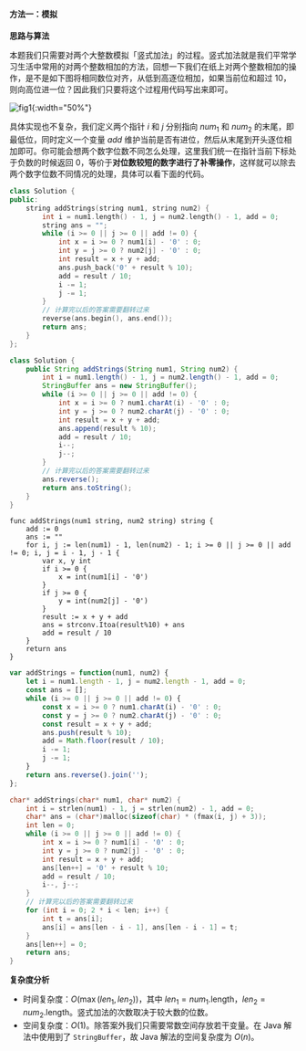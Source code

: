 #### 方法一：模拟

**思路与算法**

本题我们只需要对两个大整数模拟「竖式加法」的过程。竖式加法就是我们平常学习生活中常用的对两个整数相加的方法，回想一下我们在纸上对两个整数相加的操作，是不是如下图将相同数位对齐，从低到高逐位相加，如果当前位和超过 $10$，则向高位进一位？因此我们只要将这个过程用代码写出来即可。

![fig1](https://assets.leetcode-cn.com/solution-static/415/1.png){:width="50%"}

具体实现也不复杂，我们定义两个指针 $i$ 和 $j$ 分别指向 $\textit{num}_1$ 和 $\textit{num}_2$ 的末尾，即最低位，同时定义一个变量 $\textit{add}$ 维护当前是否有进位，然后从末尾到开头逐位相加即可。你可能会想两个数字位数不同怎么处理，这里我们统一在指针当前下标处于负数的时候返回 $0$，等价于**对位数较短的数字进行了补零操作**，这样就可以除去两个数字位数不同情况的处理，具体可以看下面的代码。

```C++ [sol1-C++]
class Solution {
public:
    string addStrings(string num1, string num2) {
        int i = num1.length() - 1, j = num2.length() - 1, add = 0;
        string ans = "";
        while (i >= 0 || j >= 0 || add != 0) {
            int x = i >= 0 ? num1[i] - '0' : 0;
            int y = j >= 0 ? num2[j] - '0' : 0;
            int result = x + y + add;
            ans.push_back('0' + result % 10);
            add = result / 10;
            i -= 1;
            j -= 1;
        }
        // 计算完以后的答案需要翻转过来
        reverse(ans.begin(), ans.end());
        return ans;
    }
};
```

```Java [sol1-Java]
class Solution {
    public String addStrings(String num1, String num2) {
        int i = num1.length() - 1, j = num2.length() - 1, add = 0;
        StringBuffer ans = new StringBuffer();
        while (i >= 0 || j >= 0 || add != 0) {
            int x = i >= 0 ? num1.charAt(i) - '0' : 0;
            int y = j >= 0 ? num2.charAt(j) - '0' : 0;
            int result = x + y + add;
            ans.append(result % 10);
            add = result / 10;
            i--;
            j--;
        }
        // 计算完以后的答案需要翻转过来
        ans.reverse();
        return ans.toString();
    }
}
```

```golang [sol1-Golang]
func addStrings(num1 string, num2 string) string {
    add := 0
    ans := ""
    for i, j := len(num1) - 1, len(num2) - 1; i >= 0 || j >= 0 || add != 0; i, j = i - 1, j - 1 {
        var x, y int
        if i >= 0 {
            x = int(num1[i] - '0')
        }
        if j >= 0 {
            y = int(num2[j] - '0')
        }
        result := x + y + add
        ans = strconv.Itoa(result%10) + ans
        add = result / 10
    }
    return ans
}
```

```JavaScript [sol1-JavaScript]
var addStrings = function(num1, num2) {
    let i = num1.length - 1, j = num2.length - 1, add = 0;
    const ans = [];
    while (i >= 0 || j >= 0 || add != 0) {
        const x = i >= 0 ? num1.charAt(i) - '0' : 0;
        const y = j >= 0 ? num2.charAt(j) - '0' : 0;
        const result = x + y + add;
        ans.push(result % 10);
        add = Math.floor(result / 10);
        i -= 1;
        j -= 1;
    }
    return ans.reverse().join('');
};
```

```C [sol1-C]
char* addStrings(char* num1, char* num2) {
    int i = strlen(num1) - 1, j = strlen(num2) - 1, add = 0;
    char* ans = (char*)malloc(sizeof(char) * (fmax(i, j) + 3));
    int len = 0;
    while (i >= 0 || j >= 0 || add != 0) {
        int x = i >= 0 ? num1[i] - '0' : 0;
        int y = j >= 0 ? num2[j] - '0' : 0;
        int result = x + y + add;
        ans[len++] = '0' + result % 10;
        add = result / 10;
        i--, j--;
    }
    // 计算完以后的答案需要翻转过来
    for (int i = 0; 2 * i < len; i++) {
        int t = ans[i];
        ans[i] = ans[len - i - 1], ans[len - i - 1] = t;
    }
    ans[len++] = 0;
    return ans;
}
```

**复杂度分析**

- 时间复杂度：$O(\max(\textit{len}_1,\textit{len}_2))$，其中 $\textit{len}_1=\textit{num}_1.\text{length}$，$\textit{len}_2=\textit{num}_2.\text{length}$。竖式加法的次数取决于较大数的位数。
- 空间复杂度：$O(1)$。除答案外我们只需要常数空间存放若干变量。在 Java 解法中使用到了 `StringBuffer`，故 Java 解法的空间复杂度为 $O(n)$。